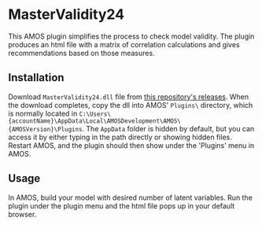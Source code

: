 MasterValidity24
============================

This AMOS plugin simplifies the process to check model validity. The plugin produces an html file with a matrix of correlation calculations and gives recommendations based on those measures.

Installation
------------
Download `MasterValidity24.dll` file from [this repository's releases](https://github.com/john-lim/MasterValidity24/releases/tag/v1.24.1).
When the download completes, copy the dll into AMOS' `Plugins\` directory, which is normally located in 
`C:\Users\{accountName}\AppData\Local\AMOSDevelopment\AMOS\{AMOSVersion}\Plugins`. The `AppData` folder is hidden by default, but you can access it by either typing in the path directly or showing hidden files.
Restart AMOS, and the plugin should then show under the 'Plugins' menu in AMOS.

Usage
-----
In AMOS, build your model with desired number of latent variables. Run the plugin under the plugin menu and the html file pops up in your default browser.
